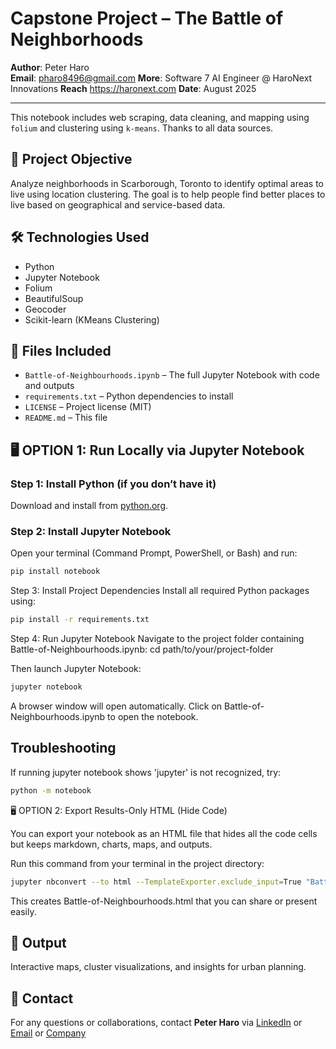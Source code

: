 # Capstone Project – The Battle of Neighborhoods  
**Author**: Peter Haro  
**Email**: pharo8496@gmail.com
**More**: Software 7 AI Engineer @ HaroNext Innovations 
**Reach** https://haronext.com
**Date**: August 2025  
    
---

This notebook includes web scraping, data cleaning, and mapping using `folium` and clustering using `k-means`.
Thanks to all data sources.

## 📌 Project Objective  
Analyze neighborhoods in Scarborough, Toronto to identify optimal areas to live using location clustering.
The goal is to help people find better places to live based on geographical and service-based data.

## 🛠️ Technologies Used  
- Python  
- Jupyter Notebook  
- Folium  
- BeautifulSoup  
- Geocoder  
- Scikit-learn (KMeans Clustering)

## 📂 Files Included  
- `Battle-of-Neighbourhoods.ipynb` – The full Jupyter Notebook with code and outputs  
- `requirements.txt` – Python dependencies to install  
- `LICENSE` – Project license (MIT)  
- `README.md` – This file  


## 🖥️ OPTION 1: Run Locally via Jupyter Notebook

### Step 1: Install Python (if you don’t have it)  
Download and install from [python.org](https://www.python.org/downloads/).

### Step 2: Install Jupyter Notebook  
Open your terminal (Command Prompt, PowerShell, or Bash) and run:

```bash
pip install notebook
```
Step 3: Install Project Dependencies
Install all required Python packages using:
```bash
pip install -r requirements.txt
```

Step 4: Run Jupyter Notebook
Navigate to the project folder containing Battle-of-Neighbourhoods.ipynb:
cd path/to/your/project-folder

Then launch Jupyter Notebook:
```bash
jupyter notebook
```
A browser window will open automatically. Click on Battle-of-Neighbourhoods.ipynb to open the notebook.


## Troubleshooting
If running jupyter notebook shows 'jupyter' is not recognized, try:
```bash
python -m notebook
```


🖥️ OPTION 2: Export Results-Only HTML (Hide Code)

You can export your notebook as an HTML file that hides all the code cells but keeps markdown, charts, maps, and outputs.

Run this command from your terminal in the project directory:
```bash
jupyter nbconvert --to html --TemplateExporter.exclude_input=True "Battle-of-Neighbourhoods.ipynb"
```

This creates Battle-of-Neighbourhoods.html that you can share or present easily.


## 📍 Output  
Interactive maps, cluster visualizations, and insights for urban planning.

## 🔗 Contact  
For any questions or collaborations, contact **Peter Haro** via [LinkedIn](https://www.linkedin.com/in/peter-haro-23a627230/) or [Email](mailto:pharo8496@gmail.com) or [Company](www.haronext.com)
